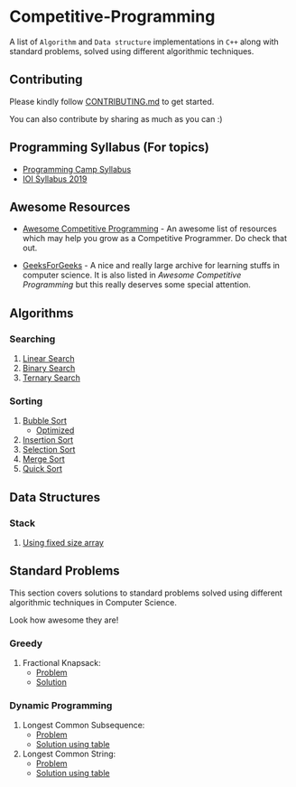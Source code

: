 # Competitive-Programming
A list of `Algorithm` and `Data structure` implementations in `C++` along with standard problems, solved using different algorithmic techniques.

## Contributing
Please kindly follow [CONTRIBUTING.md](CONTRIBUTING.md) to get started.

You can also contribute by sharing as much as you can :)

## Programming Syllabus (For topics)

* [Programming Camp Syllabus](syllabi/ioi-syllabus-2019.pdf)
* [IOI Syllabus 2019](syllabi/programming-camp-syllabus.pdf)

## Awesome Resources

* [Awesome Competitive Programming](https://github.com/lnishan/awesome-competitive-programming) - An awesome list of resources which may help you grow as a Competitive Programmer. Do check that out.

* [GeeksForGeeks](https://www.geeksforgeeks.org/) - A nice and really large archive for learning stuffs in computer science. It is also listed in *Awesome Competitive Programming* but this really deserves some special attention.

## Algorithms

### Searching

1. [Linear Search](algorithms/searching/linear-search.cpp)
2. [Binary Search](algorithms/searching/binary-search.cpp)
3. [Ternary Search](algorithms/searching/ternary-search.cpp)

### Sorting

1. [Bubble Sort](algorithms/sorting/bubble-sort.cpp)
	* [Optimized](algorithms/sorting/bubble-sort-optimized.cpp)
2. [Insertion Sort](algorithms/sorting/insertion-sort.cpp)
3. [Selection Sort](algorithms/sorting/selection-sort.cpp)
4. [Merge Sort](algorithms/sorting/merge-sort.cpp)
5. [Quick Sort](algorithms/sorting/quick-sort.cpp)

## Data Structures

### Stack

1. [Using fixed size array](data-structures/stack/stack-fixed-size-array.cpp)

## Standard Problems

This section covers solutions to standard problems solved using different algorithmic techniques in Computer Science.

Look how awesome they are!

### Greedy

1. Fractional Knapsack:
	* [Problem](standard-algorithmic-problems/greedy/fractional-knapsack/problem.md)
	* [Solution](standard-algorithmic-problems/greedy/fractional-knapsack/solution.cpp)

### Dynamic Programming

1. Longest Common Subsequence: 
	* [Problem](standard-algorithmic-problems/dynamic-programming/longest-common-subsequence/lcs-problem.md)
	* [Solution using table](standard-algorithmic-problems/dynamic-programming/longest-common-subsequence/lcs-table-solution.cpp)
2. Longest Common String:
	* [Problem](standard-algorithmic-problems/dynamic-programming/longest-common-substring/problem.md)
	* [Solution using table](standard-algorithmic-problems/dynamic-programming/longest-common-substring/lc-string-table-solution.cpp)
